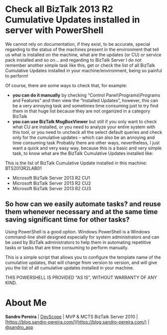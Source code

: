 # Check all BizTalk 2013 R2 Cumulative Updates installed in server with PowerShell
We cannot rely on documentation, if they exist, to be accurate, special regarding to the status of the machines present in the environment that tell us what is installed on the machine, what are the updates (or CU) or service pack installed and so on… and regarding to BizTalk Server I do not remember another simple task like this, get or check the list of all BizTalk Cumulative Updates installed in your machine/environment, being so painful to perform!

Of course, there are some ways to check that, for example:
* **you can do it manually** by checking “Control Panel\Programs\Programs and Features” and then view the “Installed Updates”, however, this can be a very annoying task and sometimes time consuming just to try find them in that huge list because they are not organized in a category BizTalk
* **you can use BizTalk MsgBoxViewer** but still if you only want to check what CU are installed, or you need to analyze your entire system with this tool, or you need to uncheck all the select default queries and check only for the cumulative updates – which can also be an annoying and time consuming task
Probably there are other ways, nevertheless, I just want a quick and very easy way, because this is a basic and very simple task, to know what are the BizTalk Cumulative Updates installed like:

This is the list of BizTalk Cumulative Update installed in this machine: BTS2013R2LAB01 
- Microsoft BizTalk Server 2013 R2 CU1 
- Microsoft BizTalk Server 2013 R2 CU2 
- Microsoft BizTalk Server 2013 R2 CU3 

## So how can we easily automate tasks? and reuse them whenever necessary and at the same time saving significant time for other tasks?

Using PowerShell is a good option. Windows PowerShell is a Windows command-line shell designed especially for system administrators and can be used by BizTalk administrators to help them in automating repetitive tasks or tasks that are time consuming to perform manually.

This is a simple script that allows you to configure the template name of the cumulative updates, that will change from version to version, and will give you the list of all cumulative updates installed in your machine.

THIS POWERSHELL IS PROVIDED "AS IS", WITHOUT WARRANTY OF ANY KIND.

# About Me
**Sandro Pereira** | [DevScope](http://www.devscope.net/) | MVP & MCTS BizTalk Server 2010 | [https://blog.sandro-pereira.com/](https://blog.sandro-pereira.com/) | [@sandro_asp](https://twitter.com/sandro_asp)
